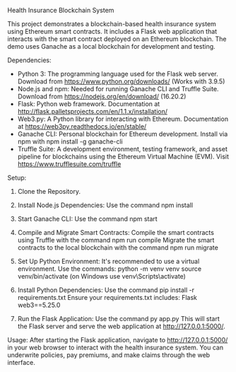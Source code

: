 Health Insurance Blockchain System

This project demonstrates a blockchain-based health insurance system using Ethereum smart contracts. It includes a Flask web application that interacts with the smart contract deployed on an Ethereum blockchain. The demo uses Ganache as a local blockchain for development and testing.

Dependencies:

-   Python 3: The programming language used for the Flask web server. Download from https://www.python.org/downloads/ (Works with 3.9.5)
-   Node.js and npm: Needed for running Ganache CLI and Truffle Suite. Download from https://nodejs.org/en/download/ (16.20.2)
-   Flask: Python web framework. Documentation at http://flask.palletsprojects.com/en/1.1.x/installation/
-   Web3.py: A Python library for interacting with Ethereum. Documentation at https://web3py.readthedocs.io/en/stable/
-   Ganache CLI: Personal blockchain for Ethereum development. Install via npm with npm install -g ganache-cli
-   Truffle Suite: A development environment, testing framework, and asset pipeline for blockchains using the Ethereum Virtual Machine (EVM). Visit https://www.trufflesuite.com/truffle

Setup:

1. Clone the Repository.

2. Install Node.js Dependencies:
   Use the command npm install

3. Start Ganache CLI:
   Use the command npm start

4. Compile and Migrate Smart Contracts:
   Compile the smart contracts using Truffle with the command npm run compile
   Migrate the smart contracts to the local blockchain with the command npm run migrate

5. Set Up Python Environment:
   It's recommended to use a virtual environment. Use the commands:
   python -m venv venv
   source venv/bin/activate (on Windows use venv\Scripts\activate)

6. Install Python Dependencies:
   Use the command pip install -r requirements.txt
   Ensure your requirements.txt includes:
   Flask
   web3==5.25.0

7. Run the Flask Application:
   Use the command py app.py
   This will start the Flask server and serve the web application at http://127.0.0.1:5000/.

Usage:
After starting the Flask application, navigate to http://127.0.0.1:5000/ in your web browser to interact with the health insurance system. You can underwrite policies, pay premiums, and make claims through the web interface.
